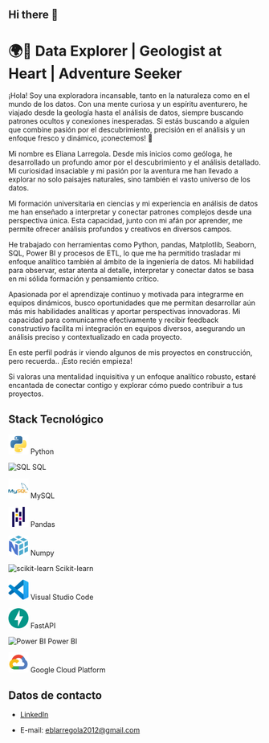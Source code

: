 ## **Hi there** 👋

# 🌍🚀 **Data Explorer | Geologist at Heart | Adventure Seeker**

¡Hola! Soy una exploradora incansable, tanto en la naturaleza como en el mundo de los datos. Con una mente curiosa y un espíritu aventurero, he viajado desde la geología hasta el análisis de datos, siempre buscando patrones ocultos y conexiones inesperadas. Si estás buscando a alguien que combine pasión por el descubrimiento, precisión en el análisis y un enfoque fresco y dinámico, ¡conectemos! 🌟

Mi nombre es Eliana Larregola. Desde mis inicios como geóloga, he desarrollado un profundo amor por el descubrimiento y el análisis detallado. Mi curiosidad insaciable y mi pasión por la aventura me han llevado a explorar no solo paisajes naturales, sino también el vasto universo de los datos.

Mi formación universitaria en ciencias y mi experiencia en análisis de datos me han enseñado a interpretar y conectar patrones complejos desde una perspectiva única. Esta capacidad, junto con mi afán por aprender, me permite ofrecer análisis profundos y creativos en diversos campos.

He trabajado con herramientas como Python, pandas, Matplotlib, Seaborn, SQL, Power BI y procesos de ETL, lo que me ha permitido trasladar mi enfoque analítico también al ámbito de la ingeniería de datos. Mi habilidad para observar, estar atenta al detalle, interpretar y conectar datos se basa en mi sólida formación y pensamiento crítico.

Apasionada por el aprendizaje continuo y motivada para integrarme en equipos dinámicos, busco oportunidades que me permitan desarrollar aún más mis habilidades analíticas y aportar perspectivas innovadoras. Mi capacidad para comunicarme efectivamente y recibir feedback constructivo facilita mi integración en equipos diversos, asegurando un análisis preciso y contextualizado en cada proyecto.

En este perfil podrás ir viendo algunos de mis proyectos en construcción, pero recuerda.. ¡Esto recién empieza!

Si valoras una mentalidad inquisitiva y un enfoque analítico robusto, estaré encantada de conectar contigo y explorar cómo puedo contribuir a tus proyectos.

## **Stack Tecnológico**

<p align="left">
  <img src="https://raw.githubusercontent.com/devicons/devicon/master/icons/python/python-original.svg" alt="python" width="40" height="40"/> Python 
  
  <img src="https://img.icons8.com/ios-filled/50/000000/sql.png" alt="SQL" width="40" height="40"/> SQL 
  
 <img src="https://raw.githubusercontent.com/devicons/devicon/master/icons/mysql/mysql-original-wordmark.svg" alt="mysql" width="40" height="40"/>  MySQL 
  
  <img src="https://raw.githubusercontent.com/devicons/devicon/master/icons/pandas/pandas-original.svg" alt="pandas" width="40" height="40"/> Pandas 
  
  <img src="https://raw.githubusercontent.com/devicons/devicon/master/icons/numpy/numpy-original.svg" alt="numpy" width="40" height="40"/> Numpy 
  
  <img src="https://upload.wikimedia.org/wikipedia/commons/0/05/Scikit_learn_logo_small.svg" alt="scikit-learn" width="40" height="40"/> Scikit-learn 
  
 <img src="https://raw.githubusercontent.com/devicons/devicon/master/icons/vscode/vscode-original.svg" alt="Visual Studio Code" width="40" height="40"/>  Visual Studio Code 

  <img src="https://raw.githubusercontent.com/devicons/devicon/master/icons/fastapi/fastapi-original.svg" alt="fastapi" width="40" height="40"/> FastAPI 
  
 <img src="https://github.com/microsoft/PowerBI-Icons/blob/main/SVG/Power-BI.svg" alt="Power BI" width="40" height="40"/>  Power BI 
  
 <img src="https://raw.githubusercontent.com/devicons/devicon/master/icons/googlecloud/googlecloud-original.svg" alt="Google Cloud Platform" width="40" height="40"/>  Google Cloud Platform 
</p>

## Datos de contacto

- [LinkedIn](www.linkedin.com/in/eliana-larregola)

- E-mail: eblarregola2012@gmail.com
